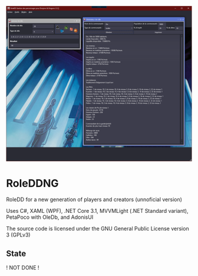 <img src="preview.png"/>

# RoleDDNG

RoleDD for a new generation of players and creators (unnoficial version)

Uses C#, XAML (WPF), .NET Core 3.1, MVVMLight (.NET Standard variant), PetaPoco with OleDb, and AdonisUI

The source code is licensed under the GNU General Public License version 3 (GPLv3)

## State

! NOT DONE !
